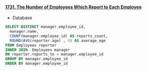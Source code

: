 #### [1731. The Number of Employees Which Report to Each Employee](https://leetcode.com/problems/the-number-of-employees-which-report-to-each-employee/)

* Database

```sql
SELECT DISTINCT manager.employee_id,
  manager.name,
  COUNT(manager.employee_id) AS reports_count,
  ROUND(AVG(reporter.age) , 0) AS average_age
FROM Employees reporter
INNER JOIN  Employees manager
ON reporter.reports_to = manager.employee_id
GROUP BY manager.employee_id
ORDER BY manager.employee_id
```
<br/>